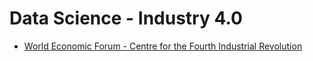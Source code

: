 # Data Science - Industry 4.0

- [World Economic Forum - Centre for the Fourth Industrial Revolution](https://www.weforum.org/centre-for-the-fourth-industrial-revolution)
